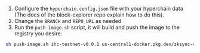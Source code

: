 1. Configure the `hyperchain.config.json` file with your hyperchain data (The docs of the block-explorer repo explain how to do this).
2. Change the `BRANCH` and `REPO_URL` as needed
3. Run the `push-image.sh` script, it will build and push the image to the registry you desire:

```sh
sh push-image.sh ihc-testnet-v0.0.1 us-central1-docker.pkg.dev/zksync-413615/zksync
```
